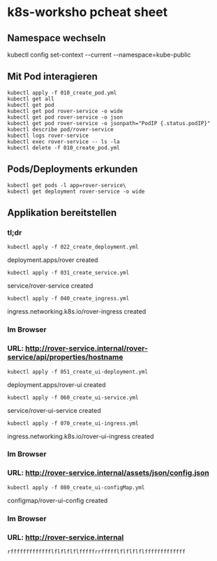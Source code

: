 # k8s-worksho pcheat sheet
## Namespace wechseln
kubectl config set-context --current --namespace=kube-public

## Mit Pod interagieren
```
kubectl apply -f 010_create_pod.yml
kubectl get all
kubectl get pod
kubectl get pod rover-service -o wide
kubectl get pod rover-service -o json
kubectl get pod rover-service -o jsonpath="PodIP {.status.podIP}"
kubectl describe pod/rover-service
kubectl logs rover-service
kubectl exec rover-service -- ls -la
kubectl delete -f 010_create_pod.yml
```

## Pods/Deployments erkunden
```
kubectl get pods -l app=rover-service\
kubectl get deployment rover-service -o wide
```

## Applikation bereitstellen

### tl;dr

```
kubectl apply -f 022_create_deployment.yml
```
deployment.apps/rover created
```
kubectl apply -f 031_create_service.yml
```
service/rover-service created
```
kubectl apply -f 040_create_ingress.yml
```
ingress.networking.k8s.io/rover-ingress created

### Im Browser 
### URL: http://rover-service.internal/rover-service/api/properties/hostname

```
kubectl apply -f 051_create_ui-deployment.yml
```
deployment.apps/rover-ui created

```
kubectl apply -f 060_create_ui-service.yml
```
service/rover-ui-service created

```
kubectl apply -f 070_create_ui-ingress.yml
```
ingress.networking.k8s.io/rover-ui-ingress created

### Im Browser 
### URL: http://rover-service.internal/assets/json/config.json

```
kubectl apply -f 080_create_ui-configMap.yml
```
configmap/rover-ui-config created

### Im Browser 
### URL: http://rover-service.internal

```
rffffffffffffflflflflflfffffrrffffflflflflflfffffffffffff
```
